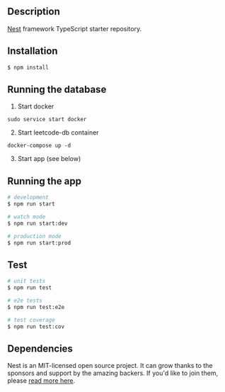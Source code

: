 ## Description

[Nest](https://github.com/nestjs/nest) framework TypeScript starter repository.

## Installation

```bash
$ npm install
```

## Running the database
1. Start docker
```
sudo service start docker
```
2. Start leetcode-db container
```
docker-compose up -d
```
3. Start app
(see below)

## Running the app

```bash
# development
$ npm run start

# watch mode
$ npm run start:dev

# production mode
$ npm run start:prod
```

## Test

```bash
# unit tests
$ npm run test

# e2e tests
$ npm run test:e2e

# test coverage
$ npm run test:cov
```

## Dependencies

Nest is an MIT-licensed open source project. It can grow thanks to the sponsors and support by the amazing backers. If you'd like to join them, please [read more here](https://docs.nestjs.com/support).